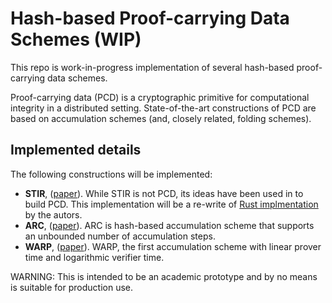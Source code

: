 # Hash-based Proof-carrying Data Schemes (WIP)

This repo is work-in-progress implementation of several hash-based proof-carrying data schemes. 

Proof-carrying data (PCD) is a cryptographic primitive for computational integrity in a distributed setting. State-of-the-art constructions of PCD are based on accumulation schemes (and, closely related, folding schemes).

## Implemented details

The following constructions will be implemented:

- **STIR**, ([paper](https://eprint.iacr.org/2024/390)). While STIR is not PCD, its ideas have been used in to build PCD. This implementation will be a re-write of [Rust implmentation](https://github.com/WizardOfMenlo/stir) by the autors.
- **ARC**, ([paper](https://eprint.iacr.org/2024/1731)). ARC is hash-based accumulation scheme that supports an unbounded number of accumulation steps.
- **WARP**, ([paper](https://eprint.iacr.org/2025/753)). WARP, the first accumulation scheme with linear prover time and logarithmic verifier time.

WARNING: This is intended to be an academic prototype and by no means is suitable for production use.

